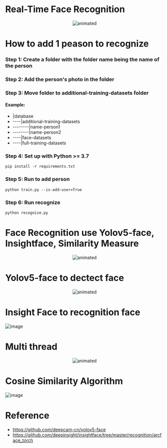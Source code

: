# Real-Time Face Recognition
<p align="center">
  <img src="./static/results/face-recognition.gif" alt="animated" />
</p>

# How to add 1 peason to recognize
### Step 1: Create a folder with the folder name being the name of the person
### Step 2: Add the person's photo in the folder
### Step 3: Move folder to additional-training-datasets folder
#### Example:

- |database
- ----|additional-training-datasets
- --------|name-person1
- --------|name-person2
- ----|face-datasets
- ----|full-training-datasets

### Step 4: Set up with Python >= 3.7
````
pip install -r requirements.txt
````
### Step 5: Run to add person
````
python train.py --is-add-user=True
````
### Step 6: Run recognize
````
python recognize.py
````
# Face Recognition use Yolov5-face, Insightface, Similarity Measure 
<p align="center">
  <img src="./static/results/workflow.png" alt="animated" />
</p>

# Yolov5-face to dectect face
<p align="center">
  <img src="./static/results/face-detection.gif" alt="animated" />
</p>

# Insight Face to recognition face
![image](https://user-images.githubusercontent.com/80930272/160270088-a3760d88-ebc8-4535-907e-6b684276755a.png)

# Multi thread
<p align="center">
  <img src="https://user-images.githubusercontent.com/80930272/165548024-6d25fbe4-057f-4123-a3f9-3912cce2b73b.png" alt="animated" />
</p>

# Cosine Similarity Algorithm
![image](https://user-images.githubusercontent.com/80930272/160270156-37fe3269-ca65-4692-a3b2-e9568b3876f8.png)

# Reference
- https://github.com/deepcam-cn/yolov5-face
- https://github.com/deepinsight/insightface/tree/master/recognition/arcface_torch
